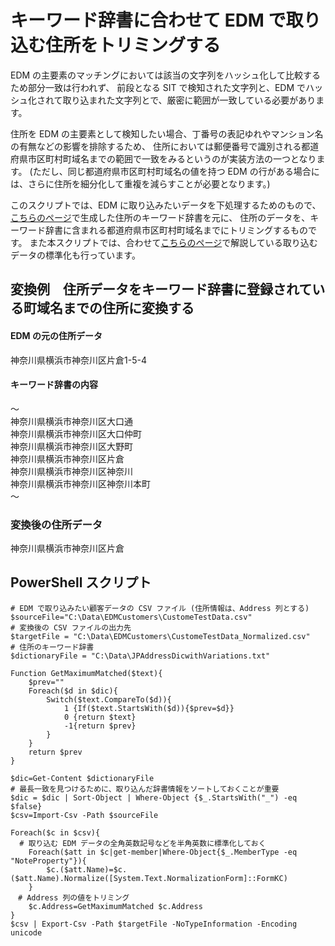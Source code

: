 # キーワード辞書に合わせて EDM で取り込む住所をトリミングする
EDM の主要素のマッチングにおいては該当の文字列をハッシュ化して比較するため部分一致は行われず、
前段となる SIT で検知された文字列と、EDM でハッシュ化されて取り込まれた文字列とで、厳密に範囲が一致している必要があります。   
   
住所を EDM の主要素として検知したい場合、丁番号の表記ゆれやマンション名の有無などの影響を排除するため、
住所においては郵便番号で識別される都道府県市区町村町域名までの範囲で一致をみるというのが実装方法の一つとなります。
(ただし、同じ都道府県市区町村町域名の値を持つ EDM の行がある場合には、さらに住所を細分化して重複を減らすことが必要となります。)    
   
このスクリプトでは、EDM に取り込みたいデータを下処理するためのもので、[こちらのページ](https://github.com/YoshihiroIchinose/E5Comp/blob/main/AddressDictionayforEDM2.md)で生成した住所のキーワード辞書を元に、
住所のデータを、キーワード辞書に含まれる都道府県市区町村町域名までにトリミングするものです。
また本スクリプトでは、合わせて[こちらのページ](https://github.com/YoshihiroIchinose/E5Comp/blob/main/EDM_Preprocess.md)で解説している取り込むデータの標準化も行っています。

## 変換例　住所データをキーワード辞書に登録されている町域名までの住所に変換する
#### EDM の元の住所データ    
神奈川県横浜市神奈川区片倉1-5-4

#### キーワード辞書の内容   
～   
神奈川県横浜市神奈川区大口通   
神奈川県横浜市神奈川区大口仲町   
神奈川県横浜市神奈川区大野町   
神奈川県横浜市神奈川区片倉   
神奈川県横浜市神奈川区神奈川  
神奈川県横浜市神奈川区神奈川本町   
～   

### 変換後の住所データ 
神奈川県横浜市神奈川区片倉   

## PowerShell スクリプト
```
# EDM で取り込みたい顧客データの CSV ファイル (住所情報は、Address 列とする)
$sourceFile="C:\Data\EDMCustomers\CustomeTestData.csv"
# 変換後の CSV ファイルの出力先
$targetFile = "C:\Data\EDMCustomers\CustomeTestData_Normalized.csv"
# 住所のキーワード辞書
$dictionaryFile = "C:\Data\JPAddressDicwithVariations.txt"

Function GetMaximumMatched($text){
	$prev=""
	Foreach($d in $dic){
		Switch($text.CompareTo($d)){
			1 {If($text.StartsWith($d)){$prev=$d}}
			0 {return $text}
			-1{return $prev}
		}
	}
	return $prev
}

$dic=Get-Content $dictionaryFile
# 最長一致を見つけるために、取り込んだ辞書情報をソートしておくことが重要
$dic = $dic | Sort-Object | Where-Object {$_.StartsWith("_") -eq $false}
$csv=Import-Csv -Path $sourceFile

Foreach($c in $csv){
  # 取り込む EDM データの全角英数記号などを半角英数に標準化しておく
	Foreach($att in $c|get-member|Where-Object{$_.MemberType -eq "NoteProperty"}){
		$c.($att.Name)=$c.($att.Name).Normalize([System.Text.NormalizationForm]::FormKC)
	}
　# Address 列の値をトリミング
	$c.Address=GetMaximumMatched $c.Address
}
$csv | Export-Csv -Path $targetFile -NoTypeInformation -Encoding unicode
```
